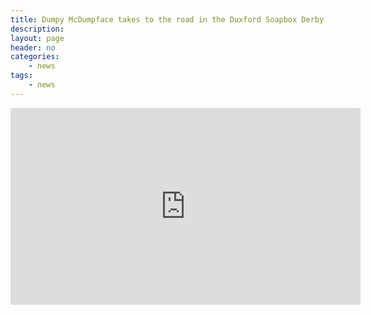 ```yaml
---
title: Dumpy McDumpface takes to the road in the Duxford Soapbox Derby
description:
layout: page
header: no
categories:
    - news
tags:
    - news
---
```


<iframe width="560" height="315" src="https://www.youtube.com/embed/5EgFem5GcVw" frameborder="0" allow="accelerometer; autoplay; encrypted-media; gyroscope; picture-in-picture" allowfullscreen></iframe>
